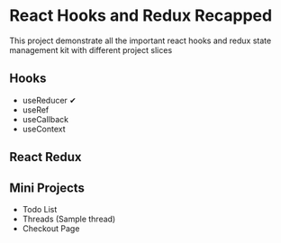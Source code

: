 # React Hooks and Redux Recapped

This project demonstrate all the important react hooks and redux state management kit with different project slices

## Hooks

- useReducer ✔
- useRef
- useCallback
- useContext

## React Redux

## Mini Projects

- Todo List
- Threads (Sample thread)
- Checkout Page
